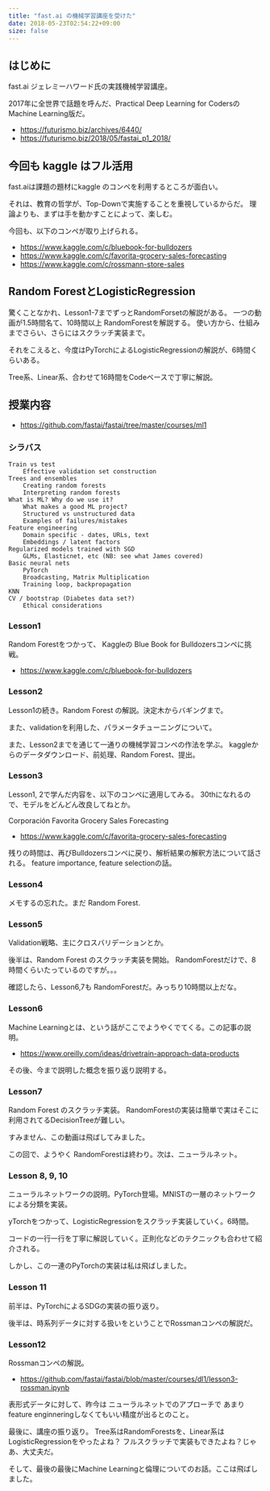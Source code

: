 ```yaml
---
title: "fast.ai の機械学習講座を受けた"
date: 2018-05-23T02:54:22+09:00
size: false
---
```


## はじめに
fast.ai ジェレミーハワード氏の実践機械学習講座。

2017年に全世界で話題を呼んだ、Practical Deep Learning for CodersのMachine Learning版だ。

- https://futurismo.biz/archives/6440/
- https://futurismo.biz/2018/05/fastai_p1_2018/

## 今回も kaggle はフル活用
fast.aiは課題の題材にkaggle のコンペを利用するところが面白い。

それは、教育の哲学が、Top-Downで実施することを重視しているからだ。
理論よりも、まずは手を動かすことによって、楽しむ。

今回も、以下のコンペが取り上げられる。

- https://www.kaggle.com/c/bluebook-for-bulldozers
- https://www.kaggle.com/c/favorita-grocery-sales-forecasting
- https://www.kaggle.com/c/rossmann-store-sales

## Random ForestとLogisticRegression
驚くことなかれ、Lesson1-7までずっとRandomForsetの解説がある。
一つの動画が1.5時間名て、10時間以上 RandomForestを解説する。
使い方から、仕組みまでさらい、さらにはスクラッチ実装まで。

それをこえると、今度はPyTorchによるLogisticRegressionの解説が、6時間くらいある。

Tree系、Linear系、合わせて16時間をCodeベースで丁寧に解説。

## 授業内容

- https://github.com/fastai/fastai/tree/master/courses/ml1

### シラバス

```
Train vs test
    Effective validation set construction
Trees and ensembles
    Creating random forests
    Interpreting random forests
What is ML? Why do we use it?
	What makes a good ML project?
	Structured vs unstructured data
	Examples of failures/mistakes
Feature engineering
	Domain specific - dates, URLs, text
	Embeddings / latent factors
Regularized models trained with SGD
	GLMs, Elasticnet, etc (NB: see what James covered)
Basic neural nets
	PyTorch
	Broadcasting, Matrix Multiplication
	Training loop, backpropagation
KNN
CV / bootstrap (Diabetes data set?)
	Ethical considerations
```

### Lesson1
Random Forestをつかって、
Kaggleの Blue Book for Bulldozersコンペに挑戦。

- https://www.kaggle.com/c/bluebook-for-bulldozers

### Lesson2
Lesson1の続き。Random Forest の解説。決定木からバギングまで。

また、validationを利用した、パラメータチューニングについて。

また、Lesson2までを通じて一通りの機械学習コンペの作法を学ぶ。
kaggleからのデータダウンロード、前処理、Random Forest、提出。

### Lesson3
Lesson1, 2で学んだ内容を、以下のコンペに適用してみる。
30thになれるので、モデルをどんどん改良してねとか。

Corporación Favorita Grocery Sales Forecasting
- https://www.kaggle.com/c/favorita-grocery-sales-forecasting

残りの時間は、再びBulldozersコンペに戻り、解析結果の解釈方法について話される。
feature importance, feature selectionの話。

### Lesson4
メモするの忘れた。まだ Random Forest.

### Lesson5 
Validation戦略、主にクロスバリデーションとか。

後半は、Random Forest のスクラッチ実装を開始。
RandomForestだけで、8時間くらいたっているのですが。。。

確認したら、Lesson6,7も RandomForestだ。みっちり10時間以上だな。

### Lesson6
Machine Learningとは、という話がここでようやくでてくる。この記事の説明。
- https://www.oreilly.com/ideas/drivetrain-approach-data-products

その後、今まで説明した概念を振り返り説明する。

### Lesson7 
Random Forest のスクラッチ実装。
RandomForestの実装は簡単で実はそこに利用されてるDecisionTreeが難しい。

すみません、この動画は飛ばしてみました。

この回で、ようやく RandomForestは終わり。次は、ニューラルネット。

### Lesson 8, 9, 10
ニューラルネットワークの説明。PyTorch登場。MNISTの一層のネットワークによる分類を実装。

yTorchをつかって、LogisticRegressionをスクラッチ実装していく。6時間。

コードの一行一行を丁寧に解説していく。正則化などのテクニックも合わせて紹介される。

しかし、この一連のPyTorchの実装は私は飛ばしました。

### Lesson 11
前半は、PyTorchによるSDGの実装の振り返り。

後半は、時系列データに対する扱いをということでRossmanコンペの解説だ。

### Lesson12
Rossmanコンペの解説。

- https://github.com/fastai/fastai/blob/master/courses/dl1/lesson3-rossman.ipynb

表形式データに対して、昨今は ニューラルネットでのアプローチで
あまりfeature enginneringしなくてもいい精度が出るとのこと。

最後に、講座の振り返り。
Tree系はRandomForestsを、Linear系はLogisticRegressionをやったよね？
フルスクラッチで実装もできたよね？じゃあ、大丈夫だ。

そして、最後の最後にMachine Learningと倫理についてのお話。ここは飛ばしました。
